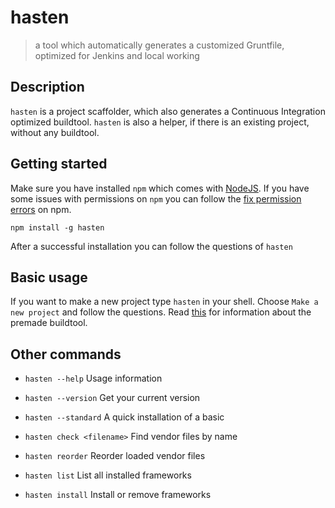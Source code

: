 # hasten

> a tool which automatically generates a customized Gruntfile, optimized for Jenkins and local working

## Description

`hasten` is a project scaffolder, which also generates a Continuous Integration optimized buildtool. `hasten` is also a helper, if there is an existing project, without any buildtool.

## Getting started 

Make sure you have installed `npm` which comes with [NodeJS](https://www.nodejs.org). If you have some issues with permissions on `npm` you can follow the [fix permission errors](https://docs.npmjs.com/getting-started/fixing-npm-permissions) on npm.

```shell
npm install -g hasten
```

After a successful installation you can follow the questions of `hasten`

## Basic usage

If you want to make a new project type `hasten` in your shell. Choose `Make a new project` and follow the questions. Read [this]() for information about the premade buildtool.

## Other commands 

- `hasten --help` Usage information
- `hasten --version` Get your current version
- `hasten --standard` A quick installation of a basic 

- `hasten check <filename>` Find vendor files by name
- `hasten reorder` Reorder loaded vendor files
- `hasten list` List all installed frameworks
- `hasten install` Install or remove frameworks
